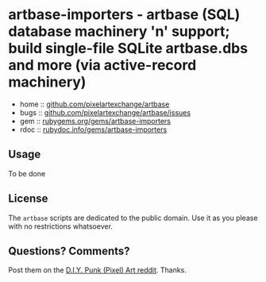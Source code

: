 # artbase-importers - artbase (SQL) database machinery 'n' support; build single-file SQLite artbase.dbs and more (via active-record machinery)


* home  :: [github.com/pixelartexchange/artbase](https://github.com/pixelartexchange/artbase)
* bugs  :: [github.com/pixelartexchange/artbase/issues](https://github.com/pixelartexchange/artbase/issues)
* gem   :: [rubygems.org/gems/artbase-importers](https://rubygems.org/gems/artbase-importers)
* rdoc  :: [rubydoc.info/gems/artbase-importers](http://rubydoc.info/gems/artbase-importers)



## Usage

To be done





## License

The `artbase` scripts are dedicated to the public domain.
Use it as you please with no restrictions whatsoever.


## Questions? Comments?

Post them on the [D.I.Y. Punk (Pixel) Art reddit](https://old.reddit.com/r/DIYPunkArt). Thanks.
